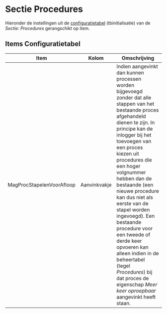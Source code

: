 # Sectie Procedures

Hieronder de instellingen uit de [configuratietabel](/instellen_inrichten/configuratie/README.md) (tbinitialisatie) van de _Sectie: Procedures_ gerangschikt op item.

## Items Configuratietabel

| Item                      | Kolom        | Omschrijving |
| ------------------------- | ------------ | --------- |
| MagProcStapelenVoorAfloop | Aanvinkvakje | Indien aangevinkt dan kunnen processen worden bijgevoegd zonder dat alle stappen van het bestaande proces afgehandeld dienen te zijn. In principe kan de inlogger bij het toevoegen van een proces kiezen uit procedures die een hoger volgnummer hebben dan de bestaande (een nieuwe procedure kan dus niet als eerste van de stapel worden ingevoegd). Een bestaande procedure voor een tweede of derde keer opvoeren kan alleen indien in de beheertabel (tegel _Procedures_) bij dat proces de eigenschap _Meer keer oproepbaar_ aangevinkt heeft staan. |
